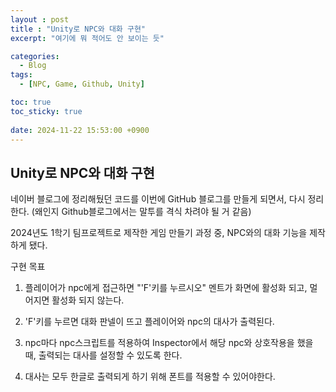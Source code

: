 ```yaml
---
layout : post
title : "Unity로 NPC와 대화 구현"
excerpt: "여기에 뭐 적어도 안 보이는 듯"

categories:
  - Blog
tags:
  - [NPC, Game, Github, Unity]

toc: true
toc_sticky: true
 
date: 2024-11-22 15:53:00 +0900
---
```


## Unity로 NPC와 대화 구현

네이버 블로그에 정리해뒀던 코드를 이번에 GitHub 블로그를 만들게 되면서, 다시 정리한다.
(왜인지 Github블로그에서는 말투를 격식 차려야 될 거 같음)

2024년도 1학기 팀프로젝트로 제작한 게임 만들기 과정 중, NPC와의 대화 기능을 제작하게 됐다.

구현 목표
1.  플레이어가 npc에게 접근하면 "'F'키를 누르시오" 멘트가 화면에 활성화 되고, 멀어지면 활성화 되지 않는다.

 2.  'F'키를 누르면 대화 판넬이 뜨고 플레이어와 npc의 대사가 출력된다.

 3.   npc마다 npc스크립트를 적용하여 Inspector에서 해당 npc와 상호작용을 했을 때, 출력되는 대사를 설정할  수 있도록 한다.

 4. 대사는 모두 한글로 출력되게 하기 위해 폰트를 적용할 수 있어야한다.

